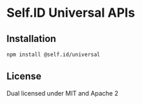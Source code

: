 # Self.ID Universal APIs

## Installation

```sh
npm install @self.id/universal
```

## License

Dual licensed under MIT and Apache 2
